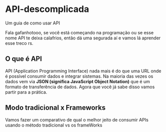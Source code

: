 # API-descomplicada
Um guia de como usar API

Fala gafanhotooo, se você está começando na programação ou se esse nome API te deixa calafrios, então dá uma segurada aí e vamos lá aprender esse treco rs.

## O que é API 
API (Application Programming Interface) nada mais é do que uma URL onde é possível consumir dados e integrar sistemas. Na maioria das vezes os dados vem via **JSON (significa JavaScript Object Notation)** que é um formato de transferência de dados.
Agora que você já sabe disso vamos partir para a prática.

## Modo tradicional x Frameworks
Vamos fazer um comparativo de qual o melhor jeito de consumir APIs usando o método tradicional vs os frameWorks


